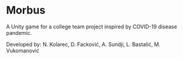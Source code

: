 # Morbus
A Unity game for a college team project inspired by COVID-19 disease pandemic.  
  
Developed by: N. Kolarec, D. Facković, A. Sundji, L. Bastalić, M. Vukomanović
